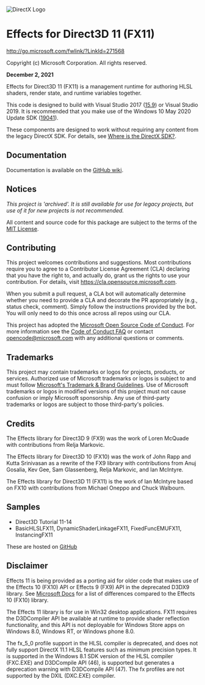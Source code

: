![DirectX Logo](https://raw.githubusercontent.com/wiki/Microsoft/FX11/Dx_logo.GIF)

# Effects for Direct3D 11 (FX11)

http://go.microsoft.com/fwlink/?LinkId=271568

Copyright (c) Microsoft Corporation. All rights reserved.

**December 2, 2021**

Effects for Direct3D 11 (FX11) is a management runtime for authoring HLSL shaders, render state, and runtime variables together.

This code is designed to build with Visual Studio 2017 ([15.9](https://walbourn.github.io/vs-2017-15-9-update/)) or Visual Studio 2019. It is recommended that you make use of the Windows 10 May 2020 Update SDK ([19041](https://walbourn.github.io/windows-10-may-2020-update-sdk/)).

These components are designed to work without requiring any content from the legacy DirectX SDK. For details, see [Where is the DirectX SDK?](https://aka.ms/dxsdk).

## Documentation

Documentation is available on the [GitHub wiki](https://github.com/Microsoft/FX11/wiki).

## Notices

*This project is 'archived'. It is still available for use for legacy projects, but use of it for new projects is not recommended.*

All content and source code for this package are subject to the terms of the [MIT License](https://github.com/microsoft/FX11/blob/main/LICENSE).

## Contributing

This project welcomes contributions and suggestions. Most contributions require you to agree to a Contributor License Agreement (CLA) declaring that you have the right to, and actually do, grant us the rights to use your contribution. For details, visit https://cla.opensource.microsoft.com.

When you submit a pull request, a CLA bot will automatically determine whether you need to provide a CLA and decorate the PR appropriately (e.g., status check, comment). Simply follow the instructions provided by the bot. You will only need to do this once across all repos using our CLA.

This project has adopted the [Microsoft Open Source Code of Conduct](https://opensource.microsoft.com/codeofconduct/). For more information see the [Code of Conduct FAQ](https://opensource.microsoft.com/codeofconduct/faq/) or contact [opencode@microsoft.com](mailto:opencode@microsoft.com) with any additional questions or comments.

## Trademarks

This project may contain trademarks or logos for projects, products, or services. Authorized use of Microsoft trademarks or logos is subject to and must follow [Microsoft's Trademark & Brand Guidelines](https://www.microsoft.com/en-us/legal/intellectualproperty/trademarks/usage/general). Use of Microsoft trademarks or logos in modified versions of this project must not cause confusion or imply Microsoft sponsorship. Any use of third-party trademarks or logos are subject to those third-party's policies.

## Credits

The Effects library for Direct3D 9 (FX9) was the work of Loren McQuade with contributions from Relja Markovic.

The Effects library for Direct3D 10 (FX10) was the work of John Rapp and Kutta Srinivasan as a rewrite of the FX9 library with contributions from Anuj Gosalia, Kev Gee, Sam Glassenberg, Relja Markovic, and Ian McIntyre.

The Effects library for Direct3D 11 (FX11) is the work of Ian McIntyre based on FX10 with contributions from Michael Oneppo and Chuck Walbourn.

## Samples

* Direct3D Tutorial 11-14
* BasicHLSLFX11, DynamicShaderLinkageFX11, FixedFuncEMUFX11, InstancingFX11

These are hosted on [GitHub](https://github.com/walbourn/directx-sdk-samples)

## Disclaimer

Effects 11 is being provided as a porting aid for older code that makes use of the Effects 10 (FX10) API or Effects 9 (FX9)
API in the deprecated D3DX9 library. See [Microsoft Docs](https://docs.microsoft.com/en-us/windows/win32/direct3d11/d3d11-graphics-programming-guide-effects-differences) for a list of differences compared to the Effects 10 (FX10) library.

The Effects 11 library is for use in Win32 desktop applications. FX11 requires the D3DCompiler API be available at runtime
to provide shader reflection functionality, and this API is not deployable for Windows Store apps on Windows 8.0, Windows RT,
or Windows phone 8.0.

The fx_5_0 profile support in the HLSL compiler is deprecated, and does not fully support DirectX 11.1 HLSL features
such as minimum precision types. It is supported in the Windows 8.1 SDK version of the HLSL compiler (FXC.EXE) and
D3DCompile API (46), is supported but generates a deprecation warning with D3DCompile API (47). The fx profiles
are not supported by the DXIL (DXC.EXE) compiler.
